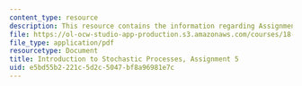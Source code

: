 ```yaml
---
content_type: resource
description: This resource contains the information regarding Assignment 5.
file: https://ol-ocw-studio-app-production.s3.amazonaws.com/courses/18-445-introduction-to-stochastic-processes-spring-2015/e5bd55b2221c5d2c5047bf8a96981e7c_MIT18_445S15_homework5.pdf
file_type: application/pdf
resourcetype: Document
title: Introduction to Stochastic Processes, Assignment 5
uid: e5bd55b2-221c-5d2c-5047-bf8a96981e7c
---
```

